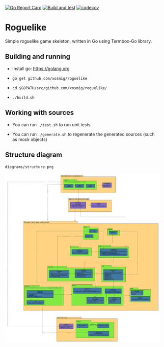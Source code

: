 [![Go Report Card](https://goreportcard.com/badge/github.com/xosmig/roguelike)](https://goreportcard.com/report/github.com/xosmig/roguelike)
[![Build and test](https://github.com/xosmig/roguelike/actions/workflows/build-and-test.yml/badge.svg)](https://github.com/xosmig/roguelike/actions/workflows/build-and-test.yml)
[![codecov](https://codecov.io/gh/xosmig/roguelike/branch/master/graph/badge.svg)](https://codecov.io/gh/xosmig/roguelike)

# Roguelike

Simple roguelike game skeleton, written in Go using Termbox-Go library.

## Building and running

* install go: https://golang.org

* `go get github.com/xosmig/roguelike`

* `cd $GOPATH/src/github.com/xosmig/roguelike/`

* `./build.sh`

## Working with sources

* You can run `./test.sh` to run unit tests

* You can run `./generate.sh` to regenerate the generated sources (such as mock objects)

## Structure diagram
`diagrams/structure.png`

![](diagrams/structure.png)
